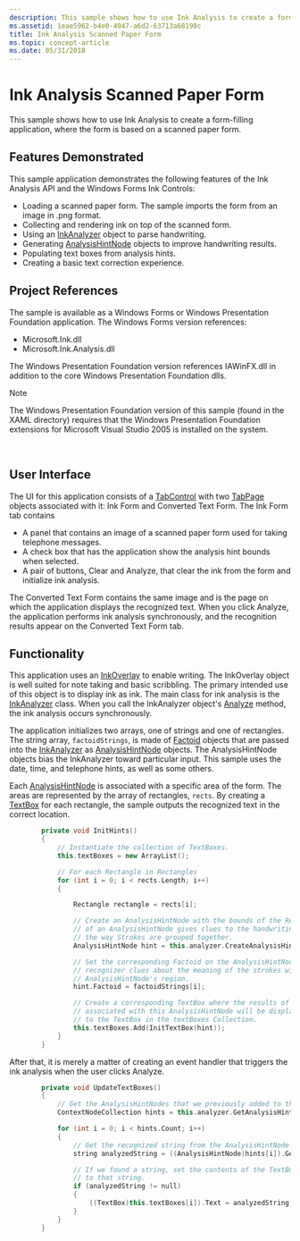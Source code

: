 ```yaml
---
description: This sample shows how to use Ink Analysis to create a form-filling application, where the form is based on a scanned paper form.
ms.assetid: 1eae5962-b4e0-4947-a6d2-63713a68198c
title: Ink Analysis Scanned Paper Form
ms.topic: concept-article
ms.date: 05/31/2018
---
```


# Ink Analysis Scanned Paper Form

This sample shows how to use Ink Analysis to create a form-filling application, where the form is based on a scanned paper form.

## Features Demonstrated

This sample application demonstrates the following features of the Ink Analysis API and the Windows Forms Ink Controls:

-   Loading a scanned paper form. The sample imports the form from an image in .png format.
-   Collecting and rendering ink on top of the scanned form.
-   Using an [InkAnalyzer](/previous-versions/ms583671(v=vs.100)) object to parse handwriting.
-   Generating [AnalysisHintNode](/previous-versions/ms573018(v=vs.100)) objects to improve handwriting results.
-   Populating text boxes from analysis hints.
-   Creating a basic text correction experience.

## Project References

The sample is available as a Windows Forms or Windows Presentation Foundation application. The Windows Forms version references:

-   Microsoft.Ink.dll
-   Microsoft.Ink.Analysis.dll

The Windows Presentation Foundation version references IAWinFX.dll in addition to the core Windows Presentation Foundation dlls.

> [!Note]  
> The Windows Presentation Foundation version of this sample (found in the XAML directory) requires that the Windows Presentation Foundation extensions for Microsoft Visual Studio 2005 is installed on the system.

 

## User Interface

The UI for this application consists of a [TabControl](/dotnet/api/system.windows.forms.tabcontrol?view=netcore-3.1&preserve-view=true) with two [TabPage](/dotnet/api/system.windows.forms.tabpage?view=netcore-3.1&preserve-view=true) objects associated with it: Ink Form and Converted Text Form. The Ink Form tab contains

-   A panel that contains an image of a scanned paper form used for taking telephone messages.
-   A check box that has the application show the analysis hint bounds when selected.
-   A pair of buttons, Clear and Analyze, that clear the ink from the form and initialize ink analysis.

The Converted Text Form contains the same image and is the page on which the application displays the recognized text. When you click Analyze, the application performs ink analysis synchronously, and the recognition results appear on the Converted Text Form tab.

## Functionality

This application uses an [InkOverlay](/previous-versions/ms552322(v=vs.100)) to enable writing. The InkOverlay object is well suited for note taking and basic scribbling. The primary intended use of this object is to display ink as ink. The main class for ink analysis is the [InkAnalyzer](/previous-versions/ms583671(v=vs.100)) class. When you call the InkAnalyzer object's [Analyze](/previous-versions/ms568971(v=vs.100)) method, the ink analysis occurs synchronously.

The application initializes two arrays, one of strings and one of rectangles. The string array, `factoidStrings`, is made of [Factoid](/previous-versions/ms583657(v=vs.100)) objects that are passed into the [InkAnalyzer](/previous-versions/ms583671(v=vs.100)) as [AnalysisHintNode](/previous-versions/ms573018(v=vs.100)) objects. The AnalysisHintNode objects bias the InkAnalyzer toward particular input. This sample uses the date, time, and telephone hints, as well as some others.

Each [AnalysisHintNode](/previous-versions/ms573018(v=vs.100)) is associated with a specific area of the form. The areas are represented by the array of rectangles, `rects`. By creating a [TextBox](/dotnet/api/system.windows.forms.textbox?view=netcore-3.1&preserve-view=true) for each rectangle, the sample outputs the recognized text in the correct location.


```C++
        private void InitHints()
        {
            // Instantiate the collection of TextBoxes.
            this.textBoxes = new ArrayList();

            // For each Rectangle in Rectangles
            for (int i = 0; i < rects.Length; i++)
            {

                Rectangle rectangle = rects[i];

                // Create an AnalysisHintNode with the bounds of the Rectangle.  The bounds
                // of an AnalysisHintNode gives clues to the handwriting recognizer about
                // the way Strokes are grouped together.
                AnalysisHintNode hint = this.analyzer.CreateAnalysisHint(rectangle);

                // Set the corresponding Factoid on the AnalysisHintNode.  This gives the 
                // recognizer clues about the meaning of the strokes within the 
                // AnalysisHintNode's region.
                hint.Factoid = factoidStrings[i];

                // Create a corresponding TextBox where the results of the analysis
                // associated with this AnalysisHintNode will be displayed.  Store the reference
                // to the TextBox in the textBoxes Collection.
                this.textBoxes.Add(InitTextBox(hint));
            }
        }
```



After that, it is merely a matter of creating an event handler that triggers the ink analysis when the user clicks Analyze.


```C++
        private void UpdateTextBoxes()
        {
            // Get the AnalysisHintNodes that we previously added to the InkAnalyzer.
            ContextNodeCollection hints = this.analyzer.GetAnalysisHints();

            for (int i = 0; i < hints.Count; i++)
            {
                // Get the recognized string from the AnalysisHintNode
                string analyzedString = ((AnalysisHintNode)hints[i]).GetRecognizedString();

                // If we found a string, set the contents of the TextBox
                // to that string.
                if (analyzedString != null)
                {
                    ((TextBox)this.textBoxes[i]).Text = analyzedString;
                }
            }
        }
```



 

 
